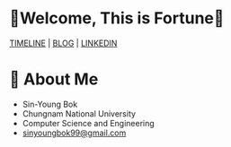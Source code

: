 # 💙Welcome, This is Fortune💙

[TIMELINE](https://boundless-witch-e2a.notion.site/Sinyoung-Bok-Fortune-aa1528f70e9f4132b2908ffeb4f7795b) | [BLOG](https://sinyoung3016.tistory.com/) | [LINKEDIN](https://www.linkedin.com/in/sin-young-bok-875bba190/)

# 🤞 About Me
- Sin-Young Bok
- Chungnam National University
- Computer Science and Engineering
- sinyoungbok99@gmail.com
